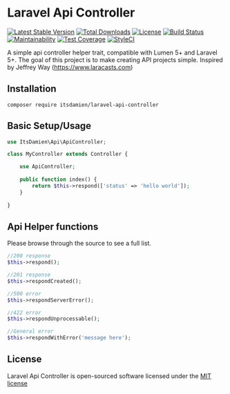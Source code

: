 # Laravel Api Controller

[![Latest Stable Version](https://poser.pugx.org/itsdamien/laravel-api-controller/v/stable)](https://packagist.org/packages/itsdamien/laravel-api-controller)
[![Total Downloads](https://poser.pugx.org/itsdamien/laravel-api-controller/downloads)](https://packagist.org/packages/itsdamien/laravel-api-controller)
[![License](https://poser.pugx.org/itsdamien/laravel-api-controller/license)](https://packagist.org/packages/itsdamien/laravel-api-controller)
[![Build Status](https://travis-ci.org/itsDamien/laravel-api-controller.svg?branch=master)](https://travis-ci.org/itsDamien/laravel-api-controller)
[![Maintainability](https://api.codeclimate.com/v1/badges/56a6ab3964fcf2fff6fa/maintainability)](https://codeclimate.com/github/itsDamien/laravel-api-controller/maintainability)
[![Test Coverage](https://api.codeclimate.com/v1/badges/56a6ab3964fcf2fff6fa/test_coverage)](https://codeclimate.com/github/itsDamien/laravel-api-controller/test_coverage)
[![StyleCI](https://styleci.io/repos/83411217/shield?branch=master&style=flat)](https://styleci.io/repos/83411217)

A simple api controller helper trait, compatible with Lumen 5+ and Laravel 5+. The goal of this project is to make creating API projects simple. Inspired by Jeffrey Way (https://www.laracasts.com)

## Installation
```composer require itsdamien/laravel-api-controller```

## Basic Setup/Usage
```php
use ItsDamien\Api\ApiController;

class MyController extends Controller {

    use ApiController;
    
    public function index() {
        return $this->respond(['status' => 'hello world']);
    }
    
}
```

## Api Helper functions
Please browse through the source to see a full list.
```php
//200 response
$this->respond();

//201 response
$this->respondCreated();

//500 error
$this->respondServerError();

//422 error
$this->respondUnprocessable();

//General error
$this->respondWithError('message here');
```

## License

Laravel Api Controller is open-sourced software licensed under the [MIT license](http://opensource.org/licenses/MIT)

